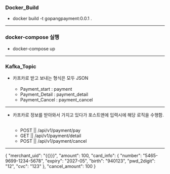 ### Docker_Build

- docker build -t gopangpayment:0.0.1 .
---
### docker-compose 실행

- docker-compose up
---
### Kafka_Topic

- 카프카로 받고 보내는 형식은 모두 JSON <br><br>
  - Payment_start : payment
  - Payment_Detail : payment_detail
  - Payment_Cancel : payment_cancel
---

- 카프카로 정보를 받아와서 가지고 있다가 포스트맨에 
  입력시에 해당 로직을 수행함. <br><br>

  - POST || /api/v1/payment/pay 
  - GET || /api/v1/payment/detail 
  - POST || /api/v1/payment/cancel
---

{
"merchant_uid": "{{}}}",
"amount": 100,
"card_info": {
"number": "5465-9699-1234-5678",
"expiry": "2027-05",
"birth": "940123",
"pwd_2digit": "12",
"cvc": "123"
},
"cancel_amount": 100
}
